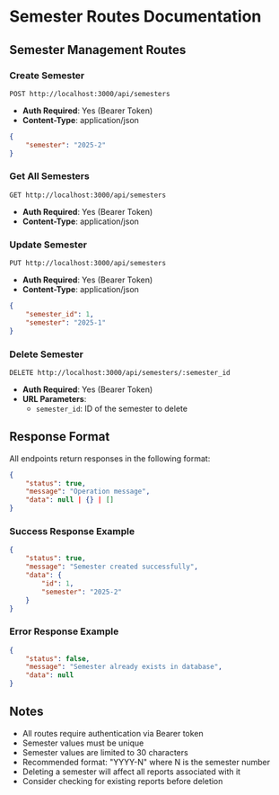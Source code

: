 # Semester Routes Documentation

## Semester Management Routes

### Create Semester
```http
POST http://localhost:3000/api/semesters
```
- **Auth Required**: Yes (Bearer Token)
- **Content-Type**: application/json
```json
{
    "semester": "2025-2"
}
```

### Get All Semesters
```http
GET http://localhost:3000/api/semesters
```
- **Auth Required**: Yes (Bearer Token)
- **Content-Type**: application/json

### Update Semester
```http
PUT http://localhost:3000/api/semesters
```
- **Auth Required**: Yes (Bearer Token)
- **Content-Type**: application/json
```json
{
    "semester_id": 1,
    "semester": "2025-1"
}
```

### Delete Semester
```http
DELETE http://localhost:3000/api/semesters/:semester_id
```
- **Auth Required**: Yes (Bearer Token)
- **URL Parameters**: 
  - `semester_id`: ID of the semester to delete

## Response Format
All endpoints return responses in the following format:
```json
{
    "status": true,
    "message": "Operation message",
    "data": null | {} | []
}
```

### Success Response Example
```json
{
    "status": true,
    "message": "Semester created successfully",
    "data": {
        "id": 1,
        "semester": "2025-2"
    }
}
```

### Error Response Example
```json
{
    "status": false,
    "message": "Semester already exists in database",
    "data": null
}
```

## Notes
- All routes require authentication via Bearer token
- Semester values must be unique
- Semester values are limited to 30 characters
- Recommended format: "YYYY-N" where N is the semester number
- Deleting a semester will affect all reports associated with it
- Consider checking for existing reports before deletion